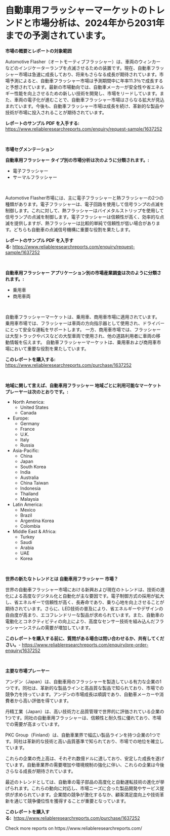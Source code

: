 <p><h1>自動車用フラッシャーマーケットのトレンドと市場分析は、2024年から2031年までの予測されています。</h1></p><p><strong>市場の概要とレポートの対象範囲</strong></p>
<p><p>Automotive Flasher（オートモーティブフラッシャー）は、車両のウィンカーなどのインジケーターランプを点滅させるための装置です。現在、自動車フラッシャー市場は急速に成長しており、将来もさらなる成長が期待されています。市場予測によると、自動車フラッシャー市場は予測期間中に年率11.3％で成長すると予想されています。最新の市場動向では、自動車メーカーが安全性や省エネルギー性能を向上させるための新しい技術を開発し、市場をリードしています。また、車両の電子化が進むことで、自動車フラッシャー市場はさらなる拡大が見込まれています。今後も、自動車フラッシャー市場は成長を続け、革新的な製品や技術が市場に投入されることが期待されています。</p></p>
<p><strong>レポートのサンプル PDF を入手する:</strong> <a href="https://www.reliableresearchreports.com/enquiry/request-sample/1637252">https://www.reliableresearchreports.com/enquiry/request-sample/1637252</a></p>
<p>&nbsp;</p>
<p><strong>市場セグメンテーション</strong></p>
<p><strong>自動車用フラッシャー タイプ別の市場分析は次のように分類されます。:</strong></p>
<p><ul><li>電子フラッシャー</li><li>サーマルフラッシャー</li></ul></p>
<p>&nbsp;</p>
<p><p>Automotive Flasher市場には、主に電子フラッシャーと熱フラッシャーの2つの種類があります。電子フラッシャーは、電子回路を使用して信号ランプの点滅を制御します。これに対して、熱フラッシャーはバイメタルストリップを使用して信号ランプの点滅を制御します。電子フラッシャーは信頼性が高く、効率的な点滅を提供しますが、熱フラッシャーは比較的単純で信頼性が低い場合があります。どちらも自動車の点滅信号機構に重要な役割を果たします。</p></p>
<p><strong>レポートのサンプル PDF を入手する:</strong>&nbsp;<a href="https://www.reliableresearchreports.com/enquiry/request-sample/1637252">https://www.reliableresearchreports.com/enquiry/request-sample/1637252</a></p>
<p>&nbsp;</p>
<p><strong> 自動車用フラッシャー アプリケーション別の市場産業調査は次のように分類されます。:</strong></p>
<p><ul><li>乗用車</li><li>商用車両</li></ul></p>
<p>&nbsp;</p>
<p><p>自動車フラッシャーマーケットは、乗用車、商用車市場に適用されています。 乗用車市場では、フラッシャーは車両の方向指示器として使用され、ドライバーにとって安全な運転をサポートします。 一方、商用車市場では、フラッシャーは大型トラックやバスなどの大型車両で使用され、他の道路利用者に車両の移動情報を伝えます。 自動車フラッシャーマーケットは、乗用車および商用車市場において重要な役割を果たしています。</p></p>
<p><strong>このレポートを購入する:</strong>&nbsp; <a href="https://www.reliableresearchreports.com/purchase/1637252">https://www.reliableresearchreports.com/purchase/1637252</a></p>
<p>&nbsp;</p>
<p><strong>地域に関して言えば、自動車用フラッシャー 地域ごとに利用可能なマーケットプレーヤーは次のとおりです。:</strong></p>
<p><ul>
    <li>
        North America:
        <ul>
            <li>United States</li>
            <li>Canada</li>
        </ul>
    </li>
    <li>
        Europe:
        <ul>
            <li>Germany</li>
            <li>France</li>
            <li>U.K.</li>
            <li>Italy</li>
            <li>Russia</li>
        </ul>
    </li>
    <li>
        Asia-Pacific:
        <ul>
            <li>China</li>
            <li>Japan</li>
            <li>South Korea</li>
            <li>India</li>
            <li>Australia</li>
            <li>China Taiwan</li>
            <li>Indonesia</li>
            <li>Thailand</li>
            <li>Malaysia</li>
        </ul>
    </li>
    <li>
        Latin America:
        <ul>
            <li>Mexico</li>
            <li>Brazil</li>
            <li>Argentina Korea</li>
            <li>Colombia</li>
        </ul>
    </li>
    <li>
        Middle East & Africa:
        <ul>
            <li>Turkey</li>
            <li>Saudi</li>
            <li>Arabia</li>
            <li>UAE</li>
            <li>Korea</li>
        </ul>
    </li>
    </ul></p>
<p>&nbsp;</p>
<p><strong>世界の新たなトレンドとは 自動車用フラッシャー 市場？</strong></p>
<p><p>世界の自動車フラッシャー市場における新興および現在のトレンドは、技術の進化による高度なデジタル化と自動化が主な要因です。電子制御方式の採用が拡大し、省エネルギーで信頼性が高く、長寿命であり、乗り心地を向上させることが期待されています。さらに、LED技術の普及により、省エネルギーやデザインの自由度が高まり、エコフレンドリーな製品が求められています。また、自動車の電動化とコネクティビティの向上により、高度なセンサー技術を組み込んだフラッシャーシステムの需要が増加しています。</p></p>
<p><strong>このレポートを購入する前に、質問がある場合は問い合わせるか、共有してください。</strong>- <a href="https://www.reliableresearchreports.com/enquiry/pre-order-enquiry/1637252">https://www.reliableresearchreports.com/enquiry/pre-order-enquiry/1637252</a></p>
<p>&nbsp;</p>
<p><strong>主要な市場プレーヤー</strong></p>
<p><p>アンデン（Japan）は、自動車用のフラッシャーを製造している有力な企業の1つです。同社は、革新的な製品ラインと高品質な製品で知られており、市場での競争力を持っています。アンデンの市場成長は順調であり、自動車メーカーや消費者から高い評価を得ています。</p><p>丹精工業（Japan）は、高い技術力と品質管理で世界的に評価されている企業の1つです。同社の自動車用フラッシャーは、信頼性と耐久性に優れており、市場での需要が高まっています。</p><p>PKC Group（Finland）は、自動車業界で幅広い製品ラインを持つ企業の1つです。同社は革新的な技術と高い品質基準で知られており、市場での地位を確立しています。</p><p>これらの企業の売上高は、それぞれ数億ドルに達しており、安定した成長を遂げています。自動車業界の需要増加や環境規制の強化に伴い、これらの企業は今後さらなる成長が期待されています。</p><p>最近のトレンドとしては、自動車の電子部品の高度化と自動運転技術の進化が挙げられます。これらの動向に対応し、市場ニーズに合った製品開発やサービス提供が求められています。企業間の競争が激化するなか、顧客満足度向上や技術革新を通じて競争優位性を獲得することが重要となっています。</p></p>
<p><strong>このレポートを購入する:</strong>&nbsp;&nbsp;<a href="https://www.reliableresearchreports.com/purchase/1637252">https://www.reliableresearchreports.com/purchase/1637252</a></p>
<p>Check more reports on https://www.reliableresearchreports.com/</p>